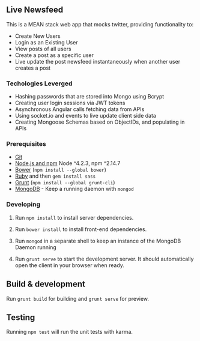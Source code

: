 ## Live Newsfeed

This is a MEAN stack web app that mocks twitter, providing functionality to:
* Create New Users
* Login as an Existing User
* View posts of all users
* Create a post as a specific user
* Live update the post newsfeed instantaneously when another user creates a post

### Techologies Leverged
* Hashing passwords that are stored into Mongo using Bcrypt
* Creating user login sessions via JWT tokens
* Asynchronous Angular calls fetching data from APIs
* Using socket.io and events to live update client side data
* Creating Mongoose Schemas based on ObjectIDs, and populating in APIs

### Prerequisites

- [Git](https://git-scm.com/)
- [Node.js and npm](nodejs.org) Node ^4.2.3, npm ^2.14.7
- [Bower](bower.io) (`npm install --global bower`)
- [Ruby](https://www.ruby-lang.org) and then `gem install sass`
- [Grunt](http://gruntjs.com/) (`npm install --global grunt-cli`)
- [MongoDB](https://www.mongodb.org/) - Keep a running daemon with `mongod`

### Developing

1. Run `npm install` to install server dependencies.

2. Run `bower install` to install front-end dependencies.

3. Run `mongod` in a separate shell to keep an instance of the MongoDB Daemon running

4. Run `grunt serve` to start the development server. It should automatically open the client in your browser when ready.

## Build & development

Run `grunt build` for building and `grunt serve` for preview.

## Testing

Running `npm test` will run the unit tests with karma.
